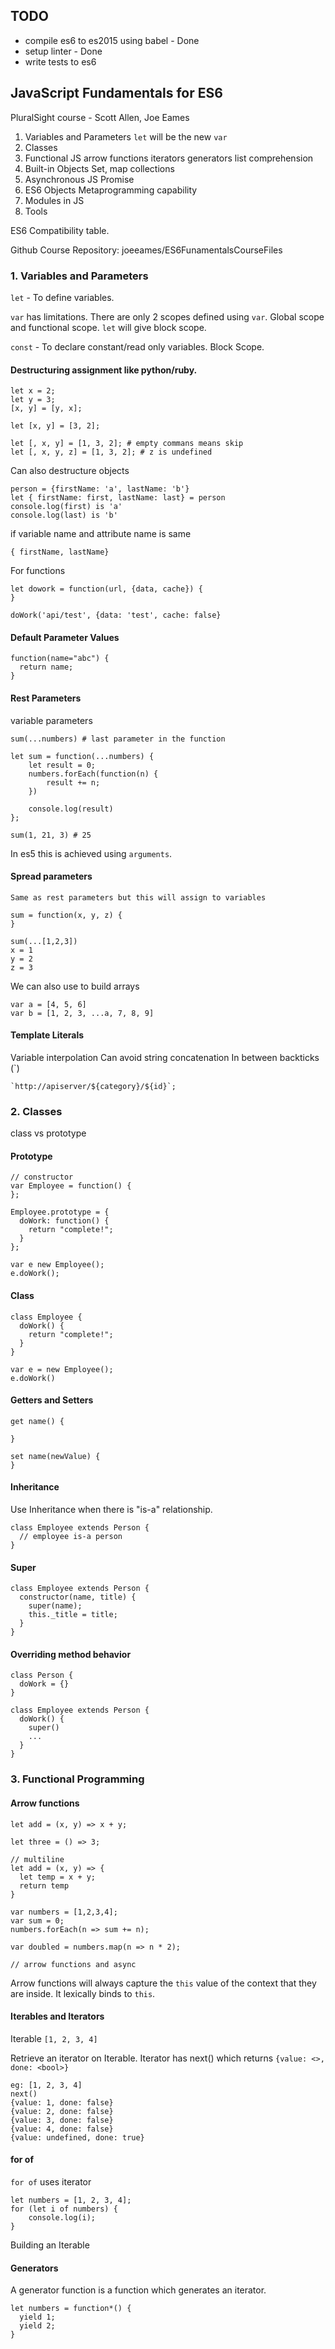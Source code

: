## TODO
- compile es6 to es2015 using babel - Done
- setup linter - Done
- write tests to es6

## JavaScript Fundamentals for ES6
PluralSight course - Scott Allen, Joe Eames

1) Variables and Parameters
`let` will be the new `var`
2) Classes
3) Functional JS
  arrow functions
  iterators
  generators
  list comprehension
4) Built-in Objects
  Set, map collections
5) Asynchronous JS
  Promise
6) ES6 Objects
  Metaprogramming capability
7) Modules in JS
8) Tools

ES6 Compatibility table.

Github Course Repository: joeeames/ES6FunamentalsCourseFiles

### 1. Variables and Parameters
`let` - To define variables.

`var` has limitations. There are only 2 scopes defined using `var`. Global scope and functional scope.
`let` will give block scope.

`const` - To declare constant/read only variables. Block Scope.

#### Destructuring assignment like python/ruby.
```
let x = 2;
let y = 3;
[x, y] = [y, x];

let [x, y] = [3, 2];

let [, x, y] = [1, 3, 2]; # empty commans means skip
let [, x, y, z] = [1, 3, 2]; # z is undefined
```

Can also destructure objects
```
person = {firstName: 'a', lastName: 'b'}
let { firstName: first, lastName: last} = person
console.log(first) is 'a'
console.log(last) is 'b'
```
if variable name and attribute name is same
```
{ firstName, lastName}
```

For functions
```
let dowork = function(url, {data, cache}) {
}

doWork('api/test', {data: 'test', cache: false}
```

#### Default Parameter Values
```
function(name="abc") {
  return name;
}
```

#### Rest Parameters
variable parameters

```
sum(...numbers) # last parameter in the function

let sum = function(...numbers) {
    let result = 0;
    numbers.forEach(function(n) {
        result += n;
    })

    console.log(result)
};

sum(1, 21, 3) # 25
```

In es5 this is achieved using `arguments`.

#### Spread parameters
```
Same as rest parameters but this will assign to variables

sum = function(x, y, z) {
}

sum(...[1,2,3])
x = 1
y = 2
z = 3
```

We can also use to build arrays
```
var a = [4, 5, 6]
var b = [1, 2, 3, ...a, 7, 8, 9]
```

#### Template Literals
Variable interpolation
Can avoid string concatenation
In between backticks (`)

```
`http://apiserver/${category}/${id}`;
```

### 2. Classes

class vs prototype

#### Prototype
```
// constructor
var Employee = function() {
};

Employee.prototype = {
  doWork: function() {
    return "complete!";
  }
};

var e new Employee();
e.doWork();
```

#### Class
```
class Employee {
  doWork() {
    return "complete!";
  }
}

var e = new Employee();
e.doWork()
```

#### Getters and Setters
```
get name() {

}

set name(newValue) {
}
```

#### Inheritance
Use Inheritance when there is "is-a" relationship.

```
class Employee extends Person {
  // employee is-a person
}
```

#### Super
```
class Employee extends Person {
  constructor(name, title) {
    super(name);
    this._title = title;
  }
}
```

#### Overriding method behavior
```
class Person {
  doWork = {}
}

class Employee extends Person {
  doWork() {
    super()
    ...
  }
}
```

### 3. Functional Programming
#### Arrow functions
```
let add = (x, y) => x + y;

let three = () => 3;

// multiline
let add = (x, y) => {
  let temp = x + y;
  return temp
}

var numbers = [1,2,3,4];
var sum = 0;
numbers.forEach(n => sum += n);

var doubled = numbers.map(n => n * 2);

// arrow functions and async
```

Arrow functions will always capture the `this` value of the context that
they are inside. It lexically binds to `this`.

#### Iterables and Iterators
Iterable `[1, 2, 3, 4]`

Retrieve an iterator on Iterable.
Iterator has next() which returns `{value: <>, done: <bool>}`
```
eg: [1, 2, 3, 4]
next()
{value: 1, done: false}
{value: 2, done: false}
{value: 3, done: false}
{value: 4, done: false}
{value: undefined, done: true}
```

#### for of
`for of` uses iterator
```
let numbers = [1, 2, 3, 4];
for (let i of numbers) {
    console.log(i);
}
```

Building an Iterable

#### Generators
A generator function is a function which generates an iterator.

```
let numbers = function*() {
  yield 1;
  yield 2;
}
```
